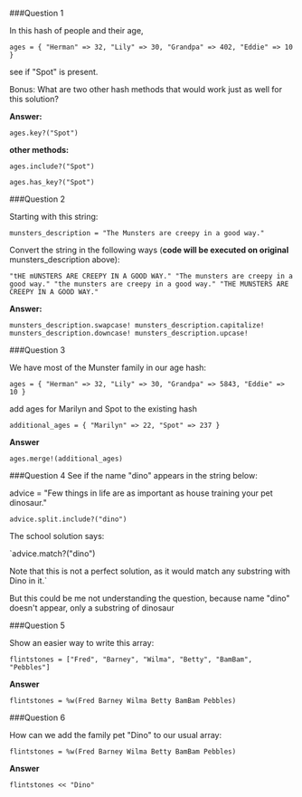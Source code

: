 ###Question 1

In this hash of people and their age,

`
ages = { "Herman" => 32, "Lily" => 30, "Grandpa" => 402, "Eddie" => 10 }
`

see if "Spot" is present.

Bonus: What are two other hash methods that would work just as well for this solution?

**Answer:**

`ages.key?("Spot")`

**other methods:**

`ages.include?("Spot")`

`ages.has_key?("Spot")`

###Question 2

Starting with this string:

`munsters_description = "The Munsters are creepy in a good way."`

Convert the string in the following ways (**code will be executed on original** munsters_description above):

`"tHE mUNSTERS ARE CREEPY IN A GOOD WAY."
"The munsters are creepy in a good way."
"the munsters are creepy in a good way."
"THE MUNSTERS ARE CREEPY IN A GOOD WAY."`

**Answer:**

`munsters_description.swapcase!
munsters_description.capitalize!
munsters_description.downcase!
munsters_description.upcase!`

###Question 3

We have most of the Munster family in our age hash:

`ages = { "Herman" => 32, "Lily" => 30, "Grandpa" => 5843, "Eddie" => 10 }`

add ages for Marilyn and Spot to the existing hash

`additional_ages = { "Marilyn" => 22, "Spot" => 237 }`

**Answer**

`ages.merge!(additional_ages)`

###Question 4
See if the name "dino" appears in the string below:

advice = "Few things in life are as important as house training your pet dinosaur."

`advice.split.include?("dino")`

The school solution says:

`advice.match?("dino")

Note that this is not a perfect solution, as it would match any substring with Dino in it.`

But this could be me not understanding the question, because name "dino" doesn't appear, only a substring of dinosaur 

###Question 5

Show an easier way to write this array:

`flintstones = ["Fred", "Barney", "Wilma", "Betty", "BamBam", "Pebbles"]`

**Answer**

`flintstones = %w(Fred Barney Wilma Betty BamBam Pebbles)`

###Question 6

How can we add the family pet "Dino" to our usual array:

`flintstones = %w(Fred Barney Wilma Betty BamBam Pebbles)`

**Answer**

`flintstones << "Dino"`

